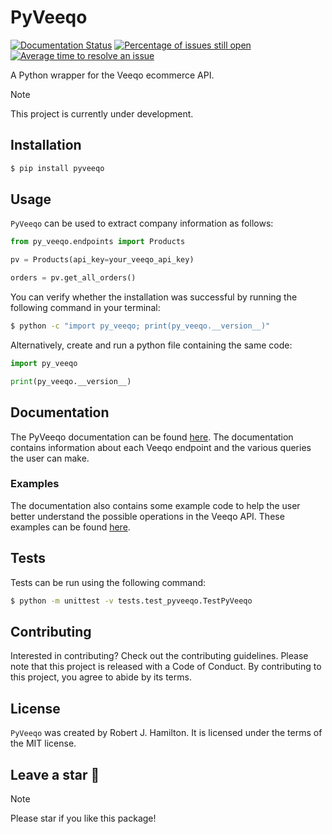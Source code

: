 # PyVeeqo
[![Documentation Status](https://readthedocs.org/projects/py-veeqo/badge/?version=latest)](https://py-veeqo.readthedocs.io/en/latest/?badge=latest) [![Percentage of issues still open](http://isitmaintained.com/badge/open/RobHam99/py_veeqo.svg)](http://isitmaintained.com/project/RobHam99/py_veeqo "Percentage of issues still open") [![Average time to resolve an issue](http://isitmaintained.com/badge/resolution/RobHam99/py_veeqo.svg)](http://isitmaintained.com/project/RobHam99/py_veeqo "Average time to resolve an issue")

A Python wrapper for the Veeqo ecommerce API.

> [!NOTE]  
> This project is currently under development. 

## Installation

```bash
$ pip install pyveeqo
```

## Usage

`PyVeeqo` can be used to extract company information as follows:

```python
from py_veeqo.endpoints import Products

pv = Products(api_key=your_veeqo_api_key)

orders = pv.get_all_orders()
```

You can verify whether the installation was successful by running the following command in your terminal:

```bash
$ python -c "import py_veeqo; print(py_veeqo.__version__)"
```

Alternatively, create and run a python file containing the same code:

```python
import py_veeqo

print(py_veeqo.__version__)
```

## Documentation

The PyVeeqo documentation can be found [here](https://py-veeqo.readthedocs.io/en/latest/). The documentation contains information about each Veeqo endpoint and the various queries the user can make. 

### Examples

The documentation also contains some example code to help the user better understand the possible operations in the Veeqo API. These examples can be found [here](https://py-veeqo.readthedocs.io/en/latest/examples.html).

## Tests

Tests can be run using the following command:

```bash
$ python -m unittest -v tests.test_pyveeqo.TestPyVeeqo
```

## Contributing

Interested in contributing? Check out the contributing guidelines. 
Please note that this project is released with a Code of Conduct. 
By contributing to this project, you agree to abide by its terms.

## License

`PyVeeqo` was created by Robert J. Hamilton. It is licensed under the terms
of the MIT license.

## Leave a star :star2:
> [!NOTE]
> Please star if you like this package!